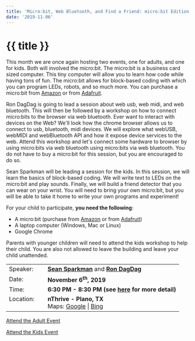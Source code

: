 ```yaml
---
title: 'Micro:bit, Web Bluetooth, and Find a Friend: micro:bit Edition for the Kids'
date: '2019-11-06'
---
```

# {{ title }}

This month we are once again hosting two events, one for adults, and one for kids. Both will involved the micro:bit. The micro:bit is a business card sized computer. This tiny computer will allow you to learn how code while having tons of fun. The micro:bit allows for block-based coding with which you can program LEDs, robots, and so much more. You can purchase a micro:bit from [Amazon](https://amazon.com/gp/product/B01G8X7VM2/) or from [Adafruit](https://adafruit.com/product/3362).

Ron DagDag is going to lead a session about web usb, web midi, and web bluetooth. This will then be followed by a workshop on how to connect micro:bits to the browser via web bluetooth. Ever want to interact with devices on the Web? We'll look how the chrome browser allows us to connect to usb, bluetooth, midi devices. We will explore what webUSB, webMIDI and webBluetooth API and how it expose device services to the web. Attend this workshop and let's connect some hardware to browser by using micro:bits via web bluetooth using micro:bits via web bluetooth. You do not have to buy a micro:bit for this session, but you are encouraged to do so.

Sean Sparkman will be leading a session for the kids. In this session, we will learn the basics of block-based coding. We will write text to LEDs on the micro:bit and play sounds. Finally, we will build a friend detector that you can wear on your wrist. You will need to bring your own micro:bit, but you will be able to take it home to write your own programs and experiment!

For your child to participate, **you need the following**:

-   A micro:bit (purchase from [Amazon](https://amazon.com/gp/product/B01G8X7VM2/) or from [Adafruit](https://adafruit.com/product/3362))
-   A laptop computer (Windows, Mac or Linux)
-   Google Chrome

Parents with younger children will need to attend the kids workshop to help their child. You are also not allowed to leave the building and leave your child unattended.

<table><tbody><tr><td>Speaker:</td><td>&nbsp;</td><td><b><a title="Sean Sparkman" target="_blank" href="https://twitter.com/seansparkman">Sean Sparkman</a></b> and <b><a title="Ron DagDag" target="_blank" href="https://twitter.com/rondagdag">Ron DagDag</a></b></td></tr><tr><td>Date:</td><td>&nbsp;</td><td><b>November 6<sup>th</sup>, 2019</b></td></tr><tr><td valign="top">Time:</td><td>&nbsp;</td><td><b>6:30 PM - 8:30 PM (see <a title="Location" href="/location/">here</a> for more detail)</b></td></tr><tr><td valign="top">Location:</td><td>&nbsp;</td><td><b>nThrive - Plano, TX</b><br>Maps: <a title="Google" target="_blank" href="https://goo.gl/maps/1OyNE">Google</a> | <a title="Bing" target="_blank" href="http://binged.it/1afBEJ9">Bing</a></td></tr></tbody></table>

  

[Attend the Adult Event](https://www.eventbrite.com/e/microbit-and-web-bluetooth-tickets-77877137615)

[Attend the Kids Event](https://www.eventbrite.com/e/find-a-friend-microbit-edition-tickets-77877578935)
